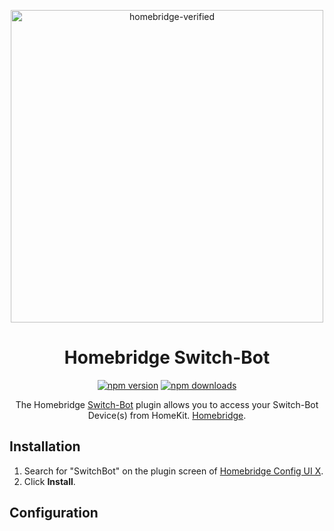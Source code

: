 <span align="center">

<a href="https://github.com/homebridge/verified/blob/master/verified-plugins.json"><img alt="homebridge-verified" src="https://raw.githubusercontent.com/donavanbecker/homebridge-switch-bot/main/switchbot/Homebridge_x_SwitchBot.svg?sanitize=true" width="500px"></a>

# Homebridge Switch-Bot

<a href="https://www.npmjs.com/package/homebridge-switch-bot"><img title="npm version" src="https://badgen.net/npm/v/homebridge-switch-bot" ></a>
<a href="https://www.npmjs.com/package/homebridge-switch-bot"><img title="npm downloads" src="https://badgen.net/npm/dt/homebridge-switch-bot" ></a>

<p>The Homebridge <a href="https://www.switch-bot.com">Switch-Bot</a> 
plugin allows you to access your Switch-Bot Device(s) from HomeKit.
  <a href="https://homebridge.io">Homebridge</a>. 
</p>

</span>

## Installation

1. Search for "SwitchBot" on the plugin screen of [Homebridge Config UI X](https://github.com/oznu/homebridge-config-ui-x).
2. Click **Install**.

## Configuration

<p align="center">

<img src="" width="1px">

</p>